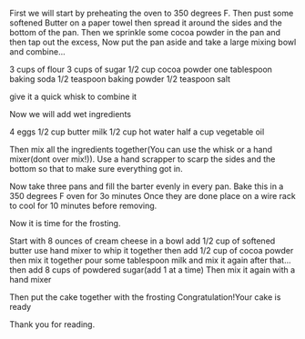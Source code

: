 First we will start by preheating the oven to 350 degrees F.
Then pust some softened Butter on a paper towel then spread it around the sides and the bottom of the pan.
Then we sprinkle some cocoa powder in the pan and then tap out the excess,
Now put the pan aside and take a large mixing bowl and combine...

3 cups of flour
3 cups of sugar
1/2 cup cocoa powder
one tablespoon baking soda
1/2 teaspoon baking powder
1/2 teaspoon salt

give it a quick whisk to combine it

Now we will add wet ingredients

4 eggs
1/2 cup butter milk
1/2 cup hot water
half a cup vegetable oil

Then mix all the ingredients together(You can use the whisk or a hand mixer(dont over mix!)).
Use a hand scrapper to scarp the sides and the bottom so that to make sure everything got in.

Now take three pans and fill the barter evenly in every pan.
Bake this in a 350 degrees F oven for 3o minutes
Once they are done place on a wire rack to cool for 10 minutes before removing.

Now it is time for the frosting.

Start with 8 ounces of cream cheese in a bowl
add 1/2 cup of softened butter
use hand mixer to whip it together
then add 1/2 cup of cocoa powder
then mix it together
pour some tablespoon milk and mix it again
after that...
then add 8 cups of powdered sugar(add 1 at a time)
Then mix it again with a hand mixer

Then put the cake together with the frosting
Congratulation!Your cake is ready

Thank you for reading.